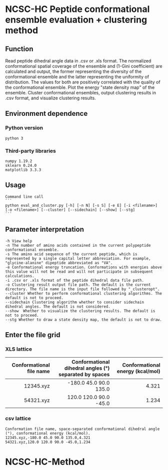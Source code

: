 # NCSC-HC Peptide conformational ensemble evaluation + clustering method

## Function
Read peptide dihedral angle data in .csv or .xls format.
The normalized conformational spatial coverage of the ensemble and (1-Gini coefficient) are calculated and output, the former representing the diversity of the conformational ensemble and the latter representing the uniformity of distribution. The values for both are positively correlated with the quality of the conformational ensemble.
Plot the energy "state density map" of the ensemble.
Cluster conformational ensembles, output clustering results in .csv format, and visualize clustering results.

## Environment dependence

### Python version
    python 3

### Third-party libraries
    numpy 1.19.2
    sklearn 0.24.0
    matplotlib 3.3.3

## Usage
    Command line call
    ```
    python eval_and_cluster.py [-h] [-n N] [-s S] [-e E] [-i <filename>] [-o <filename>] [--cluster] [--sidechain] [--show] [--stg]
    ```

## Parameter interpretation

    -h View help
    -n The number of amino acids contained in the current polypeptide conformational ensemble.
    -s The amino acid sequence of the current peptide, which is represented by a single capital letter abbreviation. For example, "glycine-alanine" dipeptide abbreviated as "VA".
    -e Conformational energy truncation. Conformations with energies above this value will not be read and will not participate in subsequent calculations.
    -i .csv or .xls format of the peptide dihedral data file path.
    -o Clustering result output file path. The default is the current directory. The file name is the input file followed by "_clusteropt".
    --cluster Whether to perform conformational clustering algorithms. The default is not to proceed.
    --sidechain Clustering algorithm whether to consider sidechain dihedral angles. The default is not considered.
    --show  Whether to visualize the clustering results. The default is not to proceed.
    --stg Whether to draw a state density map, the default is not to draw.

## Enter the file grid

### XLS lattice

| Conformational file name | Conformational dihedral angles (°) separated by spaces | Conformational energy (kcal/mol) |
|----------:|------------------------:|-----------------:|
|  12345.xyz|   -180.0 45.0 90.0 135.0|             4.321|
|  54321.xyz|   120.0 120.0 90.0 -45.0|             1.234|

### csv lattice
    Conformation file name, space-separated conformational dihedral angle (°), conformational energy (kcal/mol).
    12345.xyz,-180.0 45.0 90.0 135.0,4.321
    54321.xyz,120.0 120.0 90.0 -45.0,1.234

# NCSC-HC-Method
